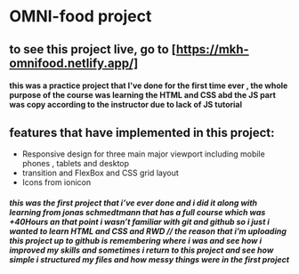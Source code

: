 # OMNI-food project
## to see this project live, go to [https://mkh-omnifood.netlify.app/]
#### this was a practice project that I've done for the first time ever , the whole purpose of the course was learning the HTML and CSS abd the JS part was copy according to the instructor due to lack of JS tutorial

## features that have implemented in this project: 
- Responsive design for three main major viewport including mobile phones , tablets and desktop
- transition and FlexBox and CSS grid layout
- Icons from ionicon
#####  this was the first project that i’ve ever done and i did it along with learning from jonas schmedtmann that has a full course which was +40Hours an that point i wasn’t familiar with git and github so i just i wanted to learn HTML and CSS and RWD // the reason that i’m uploading this project up to github is remembering where i was and see how i improved my skills and sometimes i return to this project and see how simple i structured my files and how messy things were in the first project
